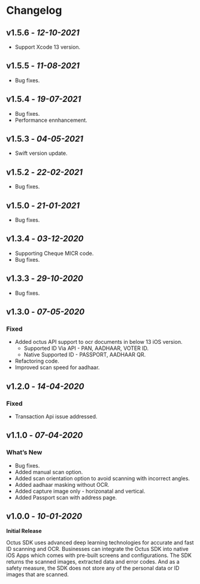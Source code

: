 # Changelog

## **v1.5.6** - *12-10-2021*
- Support Xcode 13 version.

## **v1.5.5** - *11-08-2021*
- Bug fixes.

## **v1.5.4** - *19-07-2021*
- Bug fixes.
- Performance ennhancement.

## **v1.5.3** - *04-05-2021*
- Swift version update.
 
## **v1.5.2** - *22-02-2021*
- Bug fixes.

## **v1.5.0** - *21-01-2021*
- Bug fixes.

## **v1.3.4** - *03-12-2020*
- Supporting Cheque MICR code.
- Bug fixes.

## **v1.3.3** - *29-10-2020*
- Bug fixes.

## **v1.3.0** - *07-05-2020*
 ### Fixed
- Added octus API support to ocr documents in below 13 iOS version.
  - Supported ID Via API - PAN, AADHAAR, VOTER ID.
  - Native Supported ID - PASSPORT, AADHAAR QR.
- Refactoring code. 
- Improved scan speed for aadhaar.

## **v1.2.0** - *14-04-2020*
 ### Fixed
- Transaction Api issue addressed.

## **v1.1.0** - *07-04-2020*
 ### What’s New
- Bug fixes.
- Added manual scan option.
- Added scan orientation option to avoid scanning with incorrect angles.
- Added aadhaar masking without OCR.
- Added capture image only - horizonatal and vertical.
- Added Passport scan with address page. 
 

## **v1.0.0** - *10-01-2020*
 **Initial Release**
 
Octus SDK uses advanced deep learning technologies for accurate and fast ID scanning and OCR. Businesses can integrate the Octus SDK into native iOS Apps which comes with pre-built screens and configurations. The SDK returns the scanned images, extracted data and error codes. And as a safety measure, the SDK does not store any of the personal data or ID images that are scanned.
